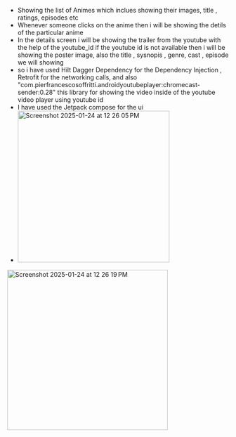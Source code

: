 - Showing the list of Animes which inclues showing their images, title , ratings, episodes etc
- Whenever someone clicks on the anime then i will be showing the detils of the particular anime
- In the details screen i will be showing the trailer from the youtube with the help of the youtube_id if the youtube id is not available then i will be showing the poster image, also the title , sysnopis , genre, cast , episode we will showing
- so i have used Hilt Dagger Dependency for the Dependency Injection , Retrofit for the networking calls, and also "com.pierfrancescosoffritti.androidyoutubeplayer:chromecast-sender:0.28" this library for showing the video inside of the youtube video player using youtube id
- I have used the Jetpack compose for the ui
- <img width="345" alt="Screenshot 2025-01-24 at 12 26 05 PM" src="https://github.com/user-attachments/assets/8573b419-2ce2-4f7b-951c-a2e795bfce5d" />

 
<img width="365" alt="Screenshot 2025-01-24 at 12 26 19 PM" src="https://github.com/user-attachments/assets/18243c5d-5868-45f7-8ecd-8115a3d5ca5f" />
